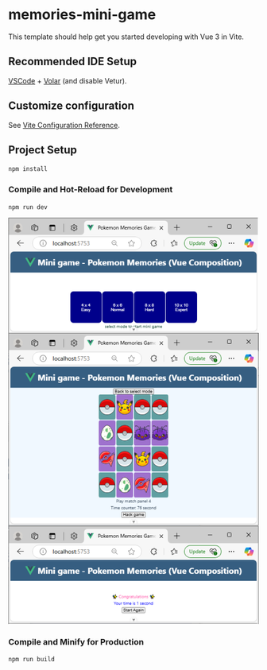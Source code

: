 # memories-mini-game

This template should help get you started developing with Vue 3 in Vite.

## Recommended IDE Setup

[VSCode](https://code.visualstudio.com/) + [Volar](https://marketplace.visualstudio.com/items?itemName=Vue.volar) (and disable Vetur).

## Customize configuration

See [Vite Configuration Reference](https://vite.dev/config/).

## Project Setup

```sh
npm install
```

### Compile and Hot-Reload for Development

```sh
npm run dev
```

![alt text](https://github.com/buihaidang90/memories-mini-game/blob/main/Capture.png?raw=true)

### Compile and Minify for Production

```sh
npm run build
```
